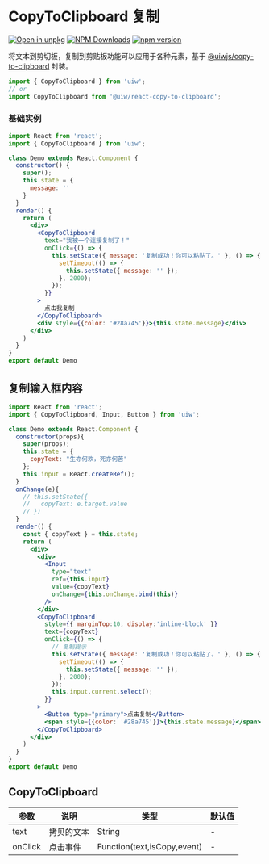 CopyToClipboard 复制
===

[![Open in unpkg](https://img.shields.io/badge/Open%20in-unpkg-blue)](https://uiwjs.github.io/npm-unpkg/#/pkg/@uiw/react-copy-to-clipboard/file/README.md)
[![NPM Downloads](https://img.shields.io/npm/dm/@uiw/react-copy-to-clipboard.svg?style=flat)](https://www.npmjs.com/package/@uiw/react-copy-to-clipboard)
[![npm version](https://img.shields.io/npm/v/@uiw/react-copy-to-clipboard.svg?label=@uiw/react-copy-to-clipboard)](https://npmjs.com/@uiw/react-copy-to-clipboard)

将文本到剪切板，复制到剪贴板功能可以应用于各种元素，基于 [@uiwjs/copy-to-clipboard](https://github.com/uiwjs/copy-to-clipboard) 封装。

```jsx
import { CopyToClipboard } from 'uiw';
// or
import CopyToClipboard from '@uiw/react-copy-to-clipboard';
```

### 基础实例

<!--rehype:bgWhite=true&codeSandbox=true&codePen=true-->
```jsx mdx:preview
import React from 'react';
import { CopyToClipboard } from 'uiw';

class Demo extends React.Component {
  constructor() {
    super();
    this.state = {
      message: ''
    }
  }
  render() {
    return (
      <div>
        <CopyToClipboard
          text="我被一个连接复制了！"
          onClick={() => {
            this.setState({ message: '复制成功！你可以粘贴了。' }, () => {
              setTimeout(() => {
                this.setState({ message: '' });
              }, 2000);
            });
          }}
        >
          点击我复制
        </CopyToClipboard>
        <div style={{color: '#28a745'}}>{this.state.message}</div>
      </div>
    )
  }
}
export default Demo
```

## 复制输入框内容

<!--rehype:bgWhite=true&codeSandbox=true&codePen=true-->
```jsx mdx:preview
import React from 'react';
import { CopyToClipboard, Input, Button } from 'uiw';

class Demo extends React.Component {
  constructor(props){
    super(props);
    this.state = {
      copyText: "生亦何欢，死亦何苦"
    };
    this.input = React.createRef();
  }
  onChange(e){
    // this.setState({
    //   copyText: e.target.value
    // })
  }
  render() {
    const { copyText } = this.state;
    return (
      <div>
        <div>
          <Input
            type="text"
            ref={this.input}
            value={copyText}
            onChange={this.onChange.bind(this)}
          />
        </div>
        <CopyToClipboard 
          style={{ marginTop:10, display:'inline-block' }} 
          text={copyText}
          onClick={() => {
            // 复制提示
            this.setState({ message: '复制成功！你可以粘贴了。' }, () => {
              setTimeout(() => {
                this.setState({ message: '' });
              }, 2000);
            });
            this.input.current.select();
          }}
        >
          <Button type="primary">点击复制</Button>
          <span style={{color: '#28a745'}}>{this.state.message}</span>
        </CopyToClipboard>
      </div>
    )
  }
}
export default Demo
```

## CopyToClipboard

| 参数 | 说明 | 类型 | 默认值 |
|--------- |-------- |--------- |-------- |
| text | 拷贝的文本 | String | - |
| onClick | 点击事件 | Function(text,isCopy,event) | - |
